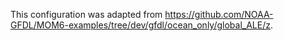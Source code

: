 This configuration was adapted from https://github.com/NOAA-GFDL/MOM6-examples/tree/dev/gfdl/ocean_only/global_ALE/z.
